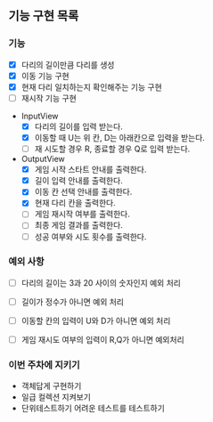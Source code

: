 ## 기능 구현 목록

### 기능
- [x] 다리의 길이만큼 다리를 생성
- [x] 이동 기능 구현
- [x] 현재 다리 일치하는지 확인해주는 기능 구현
- [ ] 재시작 기능 구현
- InputView
    - [x] 다리의 길이를 입력 받는다.
    - [x] 이동할 때 U는 위 칸, D는 아래칸으로 입력을 받는다.
    - [ ] 재 시도할 경우 R, 종료할 경우 Q로 입력 받는다.
- OutputView
    - [x] 게임 시작 스타트 안내를 출력한다.
    - [x] 길이 입력 안내를 출력한다.
    - [x] 이동 칸 선택 안내를 출력한다.
    - [x] 현재 다리 칸을 출력한다.
    - [ ] 게임 재시작 여부를 출력한다.
    - [ ] 최종 게임 결과를 출력한다.
    - [ ] 성공 여부와 시도 횟수를 출력한다.

### 예외 사항
- [ ] 다리의 길이는 3과 20 사이의 숫자인지 예외 처리
- [ ] 길이가 정수가 아니면 예외 처리
- [ ] 이동할 칸의 입력이 U와 D가 아니면 예외 처리
- [ ] 게임 재시도 여부의 입력이 R,Q가 아니면 예외처리


### 이번 주차에 지키기
- 객체답게 구현하기
- 일급 컬렉션 지켜보기
- 단위테스트하기 어려운 테스트를 테스트하기
